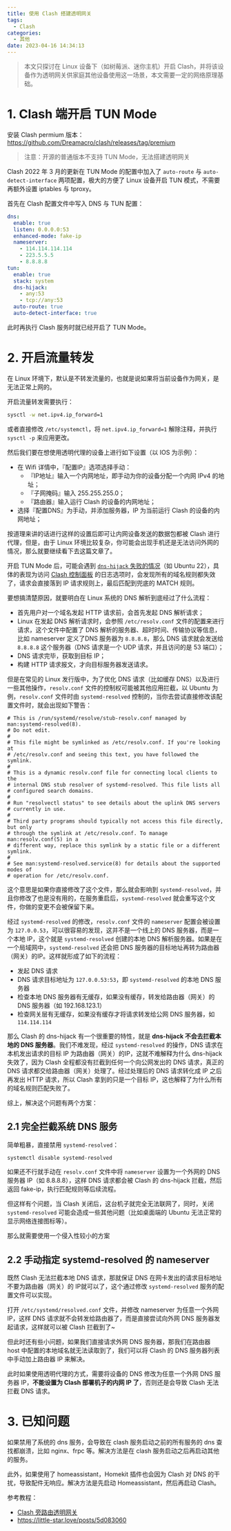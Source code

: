 ```yaml
---
title: 使用 Clash 搭建透明网关
tags:
  - Clash
categories:
  - 其他
date: 2023-04-16 14:34:13
---
```

> 本文只探讨在 Linux 设备下（如树莓派、迷你主机）开启 Clash，并将该设备作为透明网关供家庭其他设备使用这一场景，本文需要一定的网络原理基础。

# 1. Clash 端开启 TUN Mode

安装 Clash permium 版本： https://github.com/Dreamacro/clash/releases/tag/premium

> 注意：开源的普通版本不支持 TUN Mode，无法搭建透明网关

Clash 2022 年 3 月的更新在 TUN Mode 的配置中加入了 `auto-route` 与 `auto-detect-interface` 两项配置，极大的方便了 Linux 设备开启 TUN 模式，不需要再额外设置 iptables 与 tproxy。

首先在 Clash 配置文件中写入 DNS 与 TUN 配置：

```yaml
dns:
  enable: true
  listen: 0.0.0.0:53
  enhanced-mode: fake-ip
  nameserver:
    - 114.114.114.114
    - 223.5.5.5
    - 8.8.8.8
tun:
  enable: true
  stack: system
  dns-hijack:
    - any:53
    - tcp://any:53
  auto-route: true
  auto-detect-interface: true
```

此时再执行 Clash 服务时就已经开启了 TUN Mode。

# 2. 开启流量转发

在 Linux 环境下，默认是不转发流量的，也就是说如果将当前设备作为网关，是无法正常上网的。

开启流量转发需要执行：

```sh
sysctl -w net.ipv4.ip_forward=1
```

或者直接修改 `/etc/systemctl`，将 `net.ipv4.ip_forward=1` 解除注释，并执行 `sysctl -p` 来应用更改。

然后我们要在想使用透明代理的设备上进行如下设置（以 IOS 为示例）：

- 在 Wifi 详情中，『配置IP』选项选择手动：
	- 『IP地址』输入一个内网地址，即手动为你的设备分配一个内网 IPv4 的地址；
	- 『子网掩码』输入 255.255.255.0；
	- 『路由器』输入运行 Clash 的设备的内网地址；
- 选择『配置DNS』为手动，并添加服务器，IP 为当前运行 Clash 的设备的内网地址；

按道理来讲的话进行这样的设置后即可让内网设备发送的数据包都被 Clash 进行代理，但是，由于 Linux 环境比较复杂，你可能会出现手机还是无法访问外网的情况，那么就要继续看下去这篇文章了。

开启 TUN Mode 后，可能会遇到 [`dns-hijack` 失败的情况](https://github.com/Dreamacro/clash/issues/2671)（如 Ubuntu 22），具体的表现为访问 [Clash 控制面板](http://clash.razord.top/) 的日志选项时，会发现所有的域名规则都失效了，请求会直接落到 IP 请求规则上，最后匹配到兜底的 MATCH 规则。

要想搞清楚原因，就要明白在 Linux 系统的 DNS 解析到底经过了什么流程：

- 首先用户对一个域名发起 HTTP 请求前，会首先发起 DNS 解析请求；
- Linux 在发起 DNS 解析请求时，会参照 `/etc/resolv.conf` 文件的配置来进行请求，这个文件中配置了 DNS 解析的服务器、超时时间、传输协议等信息，比如 nameserver 定义了DNS 服务器为 `8.8.8.8`，那么 DNS 请求就会发送给 `8.8.8.8` 这个服务器（DNS 请求是一个 UDP 请求，并且访问的是 53 端口）；
- DNS 请求完毕，获取到目标 IP；
- 构建 HTTP 请求报文，才向目标服务器发送请求。

但是在常见的 Linux 发行版中，为了优化 DNS 请求（比如缓存 DNS）以及进行一些其他操作，`resolv.conf` 文件的控制权可能被其他应用拦截，以 Ubuntu 为例，`resolv.conf` 文件时由 `systemd-resolved` 控制的，当你去尝试直接修改该配置文件时，就会出现如下警告：

```
# This is /run/systemd/resolve/stub-resolv.conf managed by man:systemd-resolved(8).
# Do not edit.
#
# This file might be symlinked as /etc/resolv.conf. If you're looking at
# /etc/resolv.conf and seeing this text, you have followed the symlink.
#
# This is a dynamic resolv.conf file for connecting local clients to the
# internal DNS stub resolver of systemd-resolved. This file lists all
# configured search domains.
#
# Run "resolvectl status" to see details about the uplink DNS servers
# currently in use.
#
# Third party programs should typically not access this file directly, but only
# through the symlink at /etc/resolv.conf. To manage man:resolv.conf(5) in a
# different way, replace this symlink by a static file or a different symlink.
#
# See man:systemd-resolved.service(8) for details about the supported modes of
# operation for /etc/resolv.conf.
```

这个意思是如果你直接修改了这个文件，那么就会影响到 `systemd-resolved`，并且你修改了也是没有用的，在服务重启后，`systemd-resolved` 就会重写这个文件，你做的变更不会被保留下来。

经过 `systemd-resolved` 的修改，`resolv.conf` 文件的 `nameserver` 配置会被设置为 `127.0.0.53`，可以很容易的发现，这并不是一个线上的 DNS 服务器，而是一个本地 IP，这个就是  `systemd-resolved` 创建的本地 DNS 解析服务器。如果是在一个局域网中，`systemd-resolved` 还会把 DNS 服务器的目标地址再转为路由器（网关）的IP。这样就形成了如下的流程：

- 发起 DNS 请求
- DNS 请求目标地址为 `127.0.0.53:53`，即  `systemd-resolved` 的本地 DNS 服务器
- 检查本地 DNS 服务器有无缓存，如果没有缓存，转发给路由器（网关）的 DNS 服务器（如 192.168.123.1）
- 检查网关层有无缓存，如果没有缓存才将请求转发给公网 DNS 服务器，如 `114.114.114`

那么 Clash 的 dns-hijack 有一个很重要的特性，就是 **dns-hijack 不会去拦截本地的 DNS 服务器**。我们不难发现，经过 `systemd-resolved` 的操作，DNS 请求在本机发出请求的目标 IP 为路由器（网关）的IP，这就不难解释为什么 dns-hijack 失效了，因为 Clash 全程都没有拦截到任何一个向公网发出的 DNS 请求，真正的 DNS 请求都交给路由器（网关）处理了。经过处理后的 DNS 请求转化成 IP 之后再发出 HTTP 请求，所以 Clash 拿到的只是一个目标 IP，这也解释了为什么所有的域名规则匹配失败了。

综上，解决这个问题有两个方案：

## 2.1 完全拦截系统 DNS 服务

简单粗暴，直接禁用 `systemd-resolved`：

```sh
systemctl disable systemd-resolved
```

如果还不行就手动在 `resolv.conf` 文件中将 `nameserver` 设置为一个外网的 DNS 服务器 IP（如 8.8.8.8），这样 DNS 请求都会被 Clash 的 dns-hijack 拦截，然后返回 fake-ip，执行匹配规则等后续流程。

但这样有个问题，当 Clash 关闭后，这台机子就完全无法联网了，同时，关闭 `systemd-resolved` 可能会造成一些其他问题（比如桌面端的 Ubuntu 无法正常的显示网络连接图标等）。

那么就需要使用一个侵入性较小的方案

## 2.2 手动指定 systemd-resolved 的 nameserver

既然 Clash 无法拦截本地 DNS 请求，那就保证 DNS 在网卡发出的请求目标地址不要为路由器（网关）的 IP就可以了，这个通过修改 `systemd-resolved` 服务的配置文件可以实现。

打开 `/etc/systemd/resolved.conf` 文件，并修改 nameserver 为任意一个外网 IP，这样 DNS 请求就不会转发给路由器了，而是直接尝试向外网 DNS 服务器发起请求，这样就可以被 Clash 拦截到了~

但此时还有些小问题，如果我们直接请求外网 DNS 服务器，那我们在路由器 host 中配置的本地域名就无法读取到了，我们可以将 Clash 的 DNS 服务器列表中手动加上路由器 IP 来解决。

此时如果使用透明代理的方式，需要将设备的 DNS 修改为任意一个外网 DNS 服务器 IP，**不能设置为 Clash 部署机子的内网 IP 了**，否则还是会导致 Clash 无法拦截 DNS 请求。

# 3. 已知问题

如果禁用了系统的 dns 服务，会导致在 clash 服务启动之前的所有服务的 dns 查找都崩溃，比如 nginx、frpc 等。解决方法是在 clash 服务启动之后再启动其他的服务。

此外，如果使用了 homeassistant，Homekit 插件也会因为 Clash 对 DNS 的干扰，导致配件无响应。解决方法是先启动 Homeassistant，然后再启动 Clash。

参考教程：

- [Clash 旁路由透明网关](https://lvv.me/posts/2022/09/12_clash_as_router/)
- https://little-star.love/posts/5d083060